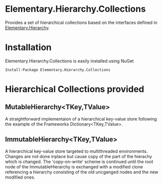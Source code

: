 # Elementary.Hierarchy.Collections

Provides a set of hierarchical collections based on the interfaces defined in [Elementary.Hierarchy](https://github.com/wgross/Elementary.Hierarchy).

# Installation 

Elementary.Hierarchy.Collections is easily installed using NuGet
```
Install-Package Elementary.Hierarchy.Collections
```

# Hierarchical Collections provided

## MutableHierarchy<TKey,TValue>

A straightforward implementaion of a hierarchical key-value store following the example of the Frameworks Dictionary<TKey,TValue>.

## ImmutableHierarchy<TKey,TValue>

A hierarchical key-value store targeted to multithreaded environments. Changes are not done inplace but cause copy of the part of the hierachy which is changed.
The 'copy-on-write' scheme is continued until the root node of the ImmutableHierarchy is exchanged with a modified clone referencing a hierarchy consisting of the old uncganged nodes and the new modified ones.

